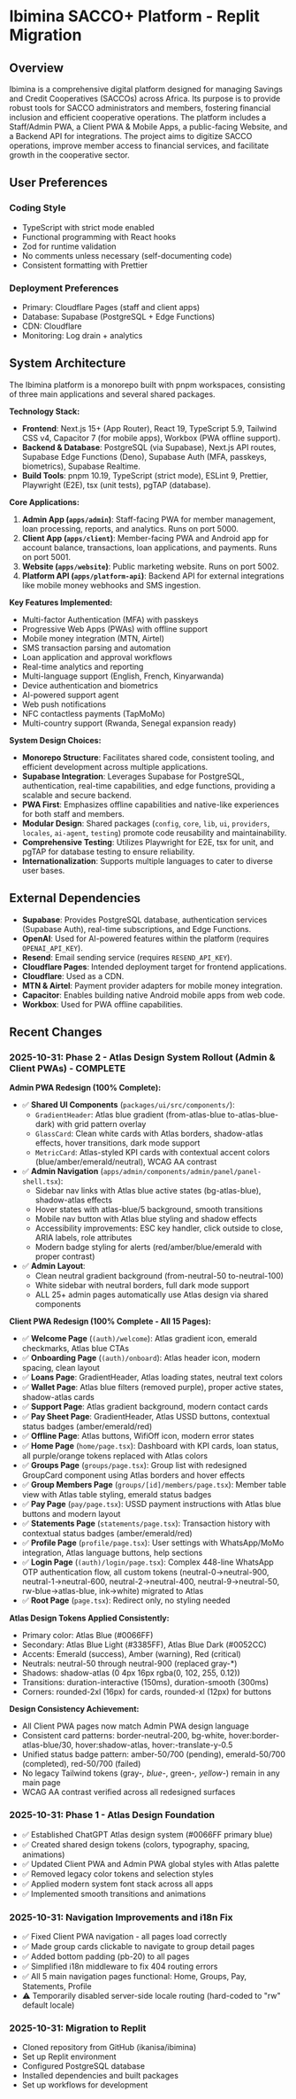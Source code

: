 # Ibimina SACCO+ Platform - Replit Migration

## Overview

Ibimina is a comprehensive digital platform designed for managing Savings and Credit Cooperatives (SACCOs) across Africa. Its purpose is to provide robust tools for SACCO administrators and members, fostering financial inclusion and efficient cooperative operations. The platform includes a Staff/Admin PWA, a Client PWA & Mobile Apps, a public-facing Website, and a Backend API for integrations. The project aims to digitize SACCO operations, improve member access to financial services, and facilitate growth in the cooperative sector.

## User Preferences

### Coding Style
- TypeScript with strict mode enabled
- Functional programming with React hooks
- Zod for runtime validation
- No comments unless necessary (self-documenting code)
- Consistent formatting with Prettier

### Deployment Preferences
- Primary: Cloudflare Pages (staff and client apps)
- Database: Supabase (PostgreSQL + Edge Functions)
- CDN: Cloudflare
- Monitoring: Log drain + analytics

## System Architecture

The Ibimina platform is a monorepo built with pnpm workspaces, consisting of three main applications and several shared packages.

**Technology Stack:**
- **Frontend**: Next.js 15+ (App Router), React 19, TypeScript 5.9, Tailwind CSS v4, Capacitor 7 (for mobile apps), Workbox (PWA offline support).
- **Backend & Database**: PostgreSQL (via Supabase), Next.js API routes, Supabase Edge Functions (Deno), Supabase Auth (MFA, passkeys, biometrics), Supabase Realtime.
- **Build Tools**: pnpm 10.19, TypeScript (strict mode), ESLint 9, Prettier, Playwright (E2E), tsx (unit tests), pgTAP (database).

**Core Applications:**
1.  **Admin App (`apps/admin`)**: Staff-facing PWA for member management, loan processing, reports, and analytics. Runs on port 5000.
2.  **Client App (`apps/client`)**: Member-facing PWA and Android app for account balance, transactions, loan applications, and payments. Runs on port 5001.
3.  **Website (`apps/website`)**: Public marketing website. Runs on port 5002.
4.  **Platform API (`apps/platform-api`)**: Backend API for external integrations like mobile money webhooks and SMS ingestion.

**Key Features Implemented:**
-   Multi-factor Authentication (MFA) with passkeys
-   Progressive Web Apps (PWAs) with offline support
-   Mobile money integration (MTN, Airtel)
-   SMS transaction parsing and automation
-   Loan application and approval workflows
-   Real-time analytics and reporting
-   Multi-language support (English, French, Kinyarwanda)
-   Device authentication and biometrics
-   AI-powered support agent
-   Web push notifications
-   NFC contactless payments (TapMoMo)
-   Multi-country support (Rwanda, Senegal expansion ready)

**System Design Choices:**
-   **Monorepo Structure**: Facilitates shared code, consistent tooling, and efficient development across multiple applications.
-   **Supabase Integration**: Leverages Supabase for PostgreSQL, authentication, real-time capabilities, and edge functions, providing a scalable and secure backend.
-   **PWA First**: Emphasizes offline capabilities and native-like experiences for both staff and members.
-   **Modular Design**: Shared packages (`config`, `core`, `lib`, `ui`, `providers`, `locales`, `ai-agent`, `testing`) promote code reusability and maintainability.
-   **Comprehensive Testing**: Utilizes Playwright for E2E, tsx for unit, and pgTAP for database testing to ensure reliability.
-   **Internationalization**: Supports multiple languages to cater to diverse user bases.

## External Dependencies

-   **Supabase**: Provides PostgreSQL database, authentication services (Supabase Auth), real-time subscriptions, and Edge Functions.
-   **OpenAI**: Used for AI-powered features within the platform (requires `OPENAI_API_KEY`).
-   **Resend**: Email sending service (requires `RESEND_API_KEY`).
-   **Cloudflare Pages**: Intended deployment target for frontend applications.
-   **Cloudflare**: Used as a CDN.
-   **MTN & Airtel**: Payment provider adapters for mobile money integration.
-   **Capacitor**: Enables building native Android mobile apps from web code.
-   **Workbox**: Used for PWA offline capabilities.

## Recent Changes

### 2025-10-31: Phase 2 - Atlas Design System Rollout (Admin & Client PWAs) - COMPLETE

**Admin PWA Redesign (100% Complete):**
- ✅ **Shared UI Components** (`packages/ui/src/components/`):
  - `GradientHeader`: Atlas blue gradient (from-atlas-blue to-atlas-blue-dark) with grid pattern overlay
  - `GlassCard`: Clean white cards with Atlas borders, shadow-atlas effects, hover transitions, dark mode support
  - `MetricCard`: Atlas-styled KPI cards with contextual accent colors (blue/amber/emerald/neutral), WCAG AA contrast
- ✅ **Admin Navigation** (`apps/admin/components/admin/panel/panel-shell.tsx`):
  - Sidebar nav links with Atlas blue active states (bg-atlas-blue), shadow-atlas effects
  - Hover states with atlas-blue/5 background, smooth transitions
  - Mobile nav button with Atlas blue styling and shadow effects
  - Accessibility improvements: ESC key handler, click outside to close, ARIA labels, role attributes
  - Modern badge styling for alerts (red/amber/blue/emerald with proper contrast)
- ✅ **Admin Layout**:
  - Clean neutral gradient background (from-neutral-50 to-neutral-100)
  - White sidebar with neutral borders, full dark mode support
  - ALL 25+ admin pages automatically use Atlas design via shared components

**Client PWA Redesign (100% Complete - All 15 Pages):**
- ✅ **Welcome Page** (`(auth)/welcome`): Atlas gradient icon, emerald checkmarks, Atlas blue CTAs
- ✅ **Onboarding Page** (`(auth)/onboard`): Atlas header icon, modern spacing, clean layout
- ✅ **Loans Page**: GradientHeader, Atlas loading states, neutral text colors
- ✅ **Wallet Page**: Atlas blue filters (removed purple), proper active states, shadow-atlas cards
- ✅ **Support Page**: Atlas gradient background, modern contact cards
- ✅ **Pay Sheet Page**: GradientHeader, Atlas USSD buttons, contextual status badges (amber/emerald/red)
- ✅ **Offline Page**: Atlas buttons, WifiOff icon, modern error states
- ✅ **Home Page** (`home/page.tsx`): Dashboard with KPI cards, loan status, all purple/orange tokens replaced with Atlas colors
- ✅ **Groups Page** (`groups/page.tsx`): Group list with redesigned GroupCard component using Atlas borders and hover effects
- ✅ **Group Members Page** (`groups/[id]/members/page.tsx`): Member table view with Atlas table styling, emerald status badges
- ✅ **Pay Page** (`pay/page.tsx`): USSD payment instructions with Atlas blue buttons and modern layout
- ✅ **Statements Page** (`statements/page.tsx`): Transaction history with contextual status badges (amber/emerald/red)
- ✅ **Profile Page** (`profile/page.tsx`): User settings with WhatsApp/MoMo integration, Atlas language buttons, help sections
- ✅ **Login Page** (`(auth)/login/page.tsx`): Complex 448-line WhatsApp OTP authentication flow, all custom tokens (neutral-0→neutral-900, neutral-1→neutral-600, neutral-2→neutral-400, neutral-9→neutral-50, rw-blue→atlas-blue, ink→white) migrated to Atlas
- ✅ **Root Page** (`page.tsx`): Redirect only, no styling needed

**Atlas Design Tokens Applied Consistently:**
- Primary color: Atlas Blue (#0066FF)
- Secondary: Atlas Blue Light (#3385FF), Atlas Blue Dark (#0052CC)
- Accents: Emerald (success), Amber (warning), Red (critical)
- Neutrals: neutral-50 through neutral-900 (replaced gray-*)
- Shadows: shadow-atlas (0 4px 16px rgba(0, 102, 255, 0.12))
- Transitions: duration-interactive (150ms), duration-smooth (300ms)
- Corners: rounded-2xl (16px) for cards, rounded-xl (12px) for buttons

**Design Consistency Achievement:**
- All Client PWA pages now match Admin PWA design language
- Consistent card patterns: border-neutral-200, bg-white, hover:border-atlas-blue/30, hover:shadow-atlas, hover:-translate-y-0.5
- Unified status badge pattern: amber-50/700 (pending), emerald-50/700 (completed), red-50/700 (failed)
- No legacy Tailwind tokens (gray-*, blue-*, green-*, yellow-*) remain in any main page
- WCAG AA contrast verified across all redesigned surfaces

### 2025-10-31: Phase 1 - Atlas Design Foundation
- ✅ Established ChatGPT Atlas design system (#0066FF primary blue)
- ✅ Created shared design tokens (colors, typography, spacing, animations)
- ✅ Updated Client PWA and Admin PWA global styles with Atlas palette
- ✅ Removed legacy color tokens and selection styles
- ✅ Applied modern system font stack across all apps
- ✅ Implemented smooth transitions and animations

### 2025-10-31: Navigation Improvements and i18n Fix
- ✅ Fixed Client PWA navigation - all pages load correctly
- ✅ Made group cards clickable to navigate to group detail pages
- ✅ Added bottom padding (pb-20) to all pages
- ✅ Simplified i18n middleware to fix 404 routing errors
- ✅ All 5 main navigation pages functional: Home, Groups, Pay, Statements, Profile
- ⚠️ Temporarily disabled server-side locale routing (hard-coded to "rw" default locale)

### 2025-10-31: Migration to Replit
- Cloned repository from GitHub (ikanisa/ibimina)
- Set up Replit environment
- Configured PostgreSQL database
- Installed dependencies and built packages
- Set up workflows for development